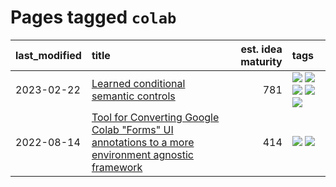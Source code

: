 # Pages tagged `colab`

|last_modified|title|est. idea maturity|tags
|:---|:---|---:|:---|
|2023-02-22|[Learned conditional semantic controls](../learned-conditional-semantic-controls.md)|781|[![](https://img.shields.io/badge/tag-animation-c5a27b)](../tags/animation.md) [![](https://img.shields.io/badge/tag-colab-786ed6)](../tags/colab.md) [![](https://img.shields.io/badge/tag-experimental-3faa68)](../tags/experimental.md) [![](https://img.shields.io/badge/tag-prompting-8ce6fc)](../tags/prompting.md) [![](https://img.shields.io/badge/tag-tooling-93e32e)](../tags/tooling.md)|
|2022-08-14|[Tool for Converting Google Colab "Forms" UI annotations to a more environment agnostic framework](../colab-ui-converter.md)|414|[![](https://img.shields.io/badge/tag-colab-786ed6)](../tags/colab.md) [![](https://img.shields.io/badge/tag-tooling-93e32e)](../tags/tooling.md)|